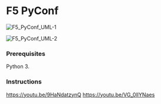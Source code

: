 # F5 PyConf

![F5_PyConf_UML-1](https://user-images.githubusercontent.com/14016948/124397733-4a720d80-dcd7-11eb-93be-64074c65f9e5.jpeg)

![F5_PyConf_UML-2](https://user-images.githubusercontent.com/14016948/124397754-6bd2f980-dcd7-11eb-80c7-85dbf94bafd7.jpeg)


### Prerequisites

Python 3.   

### Instructions

https://youtu.be/9HaNdatzynQ 
https://youtu.be/VG_0lIYNaes
 
